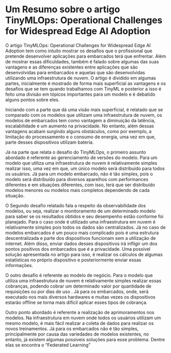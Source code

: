 
# Um Resumo sobre o  artigo TinyMLOps: Operational Challenges for Widespread Edge AI Adoption 

O artigo TinyMLOps: Operational Challenges for Widespread Edge AI Adoption tem como intuito mostrar os desafios que o profissional que pretende desenvolver aplicações para embarcados terá que enfrentar. Além de mostrar essas dificuldades, também é falado sobre algumas das  suas vantagens e as diferenças existentes entre aplicações que são desenvolvidas para embarcados e aquelas que são desenvolvidas utilizando uma infraestrutura de nuvem. O artigo é dividido em algumas partes, inicialmente é mostrado de forma mais superficial as vantagens e os desafios que se tem quando trabalhamos com TinyML e posterior a isso é feito uma divisão em tópicos importantes para um modelo e é debatido alguns pontos sobre eles.
  
Iniciando com a parte que dá uma  visão mais superficial, é relatado que se comparado com os modelos que utilizam uma infraestrutura de nuvem, os modelos de embarcados tem como vantagem a diminuição da latência, escalabilidade e um aumento na privacidade.  No entanto, além dessas vantagens acabam surgindo alguns obstáculos, como por exemplo, a limitação do processamento e o consumo de energia, uma vez em que, parte desses dispositivos utilizam bateria. 

Já na parte que relata o desafio do TinyMLOps, o primeiro assunto abordado é referente ao gerenciamento de versões do modelo. Para um modelo que utiliza uma infraestrutura de nuvem é relativamente simples realizar isso, uma vez em que, um único modelo será distribuído para todos os usuários. Já para um modelo embarcado, não é tão simples, pois o modelo será distribuído para diversos aparelhos com performances diferentes e em situações diferentes, com isso, terá que ser distribuído modelos menores ou modelos mais completos dependendo de cada situação.

O Segundo desafio relatado fala a respeito da observabilidade dos modelos, ou seja, realizar o monitoramento de um determinado modelo para saber se os resultados obtidos e seu desempenho estão conforme foi planejado. Para o caso onde é utilizado uma infraestrutura em nuvem é relativamente simples pois todos os dados são centralizados. Já no caso de modelos embarcados é um pouco mais complicado pois é uma estrutura descentralizada e parte dos dispositivos funcionam sem a utilização de internet. Além disso, enviar dados desses dispositivos irá  infligir  um dos pontos positivos dos embarcados que é a privacidade. Uma possível solução apresentada no artigo para isso, é realizar os cálculos de algumas estatísticas no próprio dispositivo e posteriormente enviar essas informações.  



O outro desafio é referente ao modelo de negócio.  Para o modelo que utiliza uma infraestrutura de nuvem é relativamente simples realizar essas cobranças, podendo cobrar um determinado valor por quantidade de requisições ou por dias de uso . Já para os embarcados, onde, será  executado nos mais diversos hardwares e  muitas vezes os dispositivos estarão offline se torna mais difícil aplicar esses tipos de cobrança. 


Outro ponto abordado é referente a realização de aprimoramentos nos  modelos. Na infraestrutura em nuvem onde todos os usuários utilizam um mesmo modelo, é mais fácil realizar a coleta de dados para realizar os novos treinamentos. Já para os embarcados não é tão simples, principalmente por causa das variedades de modelos existentes, no entanto, já existem algumas possíveis soluções para esse problema. Dentre elas se encontra o “Federated Learning” 
	

